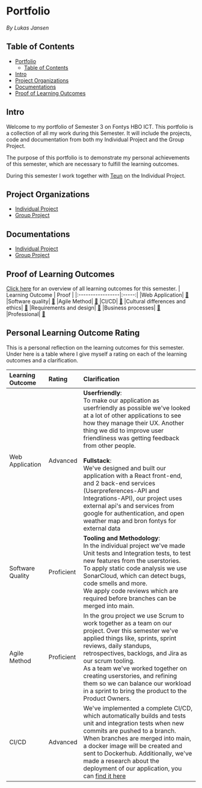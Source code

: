 
# Portfolio
*By Lukas Jansen*
## Table of Contents
- [Portfolio](#portfolio)
  - [Table of Contents](#table-of-contents)
- [Intro](#intro)
- [Project Organizations](#project-organizations)
- [Documentations](#documentations)
- [Proof of Learning Outcomes](#proof-of-learning-outcomes)


## Intro
Welcome to my portfolio of Semester 3 on Fontys HBO ICT. 
This portfolio is a collection of all my work during this Semester.
It will include the projects, code and documentation from both my Individual Project and the Group Project.

The purpose of this portfolio is to demonstrate my personal achievements of this semester, which are necessary to fulfill the learning outcomes.

During this semester I work together with [Teun](https://github.com/TeunMos) on the Individual Project.

## Project Organizations
- [Individual Project](https://github.com/IPS3-DB04-Teun-Mos-Lukas-Jansen)
- [Group Project](https://github.com/Modus-1)

## Documentations
- [Individual Project](https://github.com/IPS3-DB04-Teun-Mos-Lukas-Jansen/Documentation)
- [Group Project](https://github.com/Modus-1/documentation)


## Proof of Learning Outcomes
[Click here](https://github.com/LukasJansen100/Portfolio-IPS3/blob/main/LearningOutcomes.md) for an overview of all learning outcomes for this semester.
| Learning Outcome | Proof |
|:-----------------|:-----:|
|Web Application| [🔗](https://github.com/LukasJansen100/Portfolio-IPS3/blob/main/proof/web-application.md)
|Software quality| [🔗](https://github.com/LukasJansen100/Portfolio-IPS3/blob/main/proof/software-quality.md)
|Agile Method| [🔗](https://github.com/LukasJansen100/Portfolio-IPS3/blob/main/proof/agile-method.md)
|CI/CD| [🔗](https://github.com/LukasJansen100/Portfolio-IPS3/blob/main/proof/CI-CD.md)
|Cultural differences and ethics| [🔗](https://github.com/LukasJansen100/Portfolio-IPS3/blob/main/proof/cultural-differences-and-ethics.md)
|Requirements and design| [🔗](https://github.com/LukasJansen100/Portfolio-IPS3/blob/main/proof/requirements-and-design.md)
|Business processes| [🔗](https://github.com/LukasJansen100/Portfolio-IPS3/blob/main/proof/business-process.md)
|Professional| [🔗](https://github.com/LukasJansen100/Portfolio-IPS3/blob/main/proof/professional.md)

## Personal Learning Outcome Rating
This is a personal  reflection on the learning outcomes for this semester.
Under here is a table where I give myself a rating on each of the learning outcomes and a clarification.

|Learning Outcome|Rating|Clarification|
|:---------------|:-----|:--------|
|Web Application|Advanced|**Userfriendly**: <br/>To make our application as userfriendly as possible we've looked at a lot of other applications to see how they manage their UX. Another thing we did to improve user friendliness was getting feedback from other people. <br/> <br/> **Fullstack**:<br/> We've designed and built our application with a React front-end, and 2 back-end services (Userpreferences-API and Integrations-API), our project uses external api's and services from google for authentication, and open weather map and bron fontys for external data|
|Software Quality|Proficient|**Tooling and Methodology**:<br/> In the individual project we've made Unit tests and Integration tests, to test new features from the userstories. <br/> To apply static code analysis we use SonarCloud, which can detect bugs, code smells and more.<br/> We apply code reviews which are required before branches can be merged into main. 
|Agile Method|Proficient|In the grou project we use Scrum to work together as a team on our project. Over this semester we've applied things like, sprints, sprint reviews, daily standups, retrospectives, backlogs, and Jira as our scrum tooling. <br/> As a team we've worked together on creating userstories, and refining them so we can balance our workload in a sprint to bring the product to the Product Owners.|
|CI/CD|Advanced|We've implemented a complete CI/CD, which automatically builds and tests unit and integration tests when new commits are pushed to a branch. When branches are merged into main, a docker image will be created and sent to Dockerhub. Additionally, we've made a research about the deployment of our application, you can [find it here](https://github.com/IPS3-DB04-Teun-Mos-Lukas-Jansen/Documentation/blob/main/ResearchDocuments.md)|
